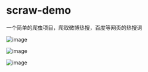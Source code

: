 # scraw-demo
一个简单的爬虫项目，爬取微博热搜，百度等网页的热搜词


![image](https://scraw-demo/picture/weibo.png)

![image](https://scraw-demo/picture/baidunow.png)

![image](https://scraw-demo/picture/result.png)